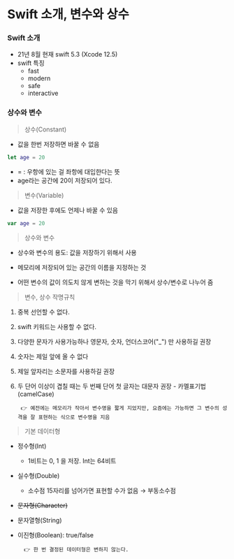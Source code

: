 # Swift 소개, 변수와 상수
### Swift 소개
- 21년 8월 현재 swift 5.3 (Xcode 12.5)
- swift 특징 
    - fast
    - modern
    - safe
    - interactive

### 상수와 변수
> 상수(Constant)
- 값을 한번 저장하면 바꿀 수 없음 

```swift
let age = 20
```

- = : 우항에 있는 걸 좌항에 대입한다는 뜻
- age라는 공간에 20이 저장되어 있다. 


> 변수(Variable)
- 값을 저장한 후에도 언제나 바꿀 수 있음

```swift
var age = 20
```

> 상수와 변수
- 상수와 변수의 용도: 값을 저장하기 위해서 사용 
- 메모리에 저장되어 있는 공간의 이름을 지정하는 것 

- 어떤 변수의 값이 의도치 않게 변하는 것을 막기 위해서 상수/변수로 나누어 줌 


> 변수, 상수 작명규칙

1. 중복 선언할 수 없다. 
2. swift 키워드는 사용할 수 없다.
3. 다양한 문자가 사용가능하나 영문자, 숫자, 언더스코어("_") 만 사용하길 권장 
4. 숫자는 제일 앞에 올 수 없다
5. 제일 앞자리는 소문자를 사용하길 권장
6. 두 단어 이상이 겹칠 때는 두 번째 단어 첫 글자는 대문자 권장 - 카멜표기법(camelCase)


        👉 예전에는 메모리가 작아서 변수명을 짧게 지었지만, 요즘에는 가능하면 그 변수의 성격을 잘 표현하는 식으로 변수명을 지음


> 기본 데이터형
- 정수형(Int)
    - 1비트는 0, 1 을 저장. Int는 64비트  

- 실수형(Double)
    - 소수점 15자리를 넘어가면 표현할 수가 없음 → 부동소수점 

- ~~문자형(Character)~~
- 문자열형(String)
- 이진형(Boolean): true/false


        👉 한 번 결정된 데이터형은 변하지 않는다.

